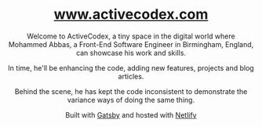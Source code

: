 <h1 align="center">
    <a href="https://www.activecodex.com/" target="_blank">www.activecodex.com</a>
</h1>
<p align="center">
    Welcome to ActiveCodex, a tiny space in the digital world where Mohammed Abbas, a Front-End Software Engineer in Birmingham, England, can showcase his work and skills.
</p>
<p align="center">
    In time, he'll be enhancing the code, adding new features, projects and blog articles.
</p>
<p align="center">
    Behind the scene, he has kept the code inconsistent to demonstrate the variance ways of doing the same thing.
</p>
<p align="center">
    Built with <a href="https://www.gatsbyjs.org/" target="_blank">Gatsby</a> and hosted with <a href="https://www.netlify.com/" target="_blank">Netlify</a>
</p>
